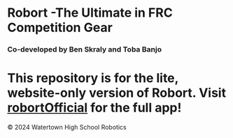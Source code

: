 # Robort -The Ultimate in FRC Competition Gear
### Co-developed by Ben Skraly and Toba Banjo
# This repository is for the lite, website-only version of Robort. Visit [robortOfficial](https://github.com/Skac121245/Robort/tree/robortOfficial) for the full app!
© 2024 Watertown High School Robotics
